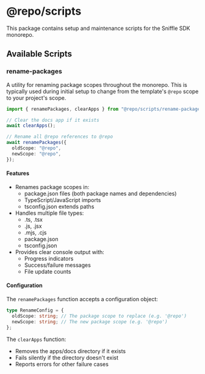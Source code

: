 # @repo/scripts

This package contains setup and maintenance scripts for the Sniffle SDK monorepo.

## Available Scripts

### rename-packages

A utility for renaming package scopes throughout the monorepo. This is typically used during initial setup to change from the template's `@repo` scope to your project's scope.

```typescript
import { renamePackages, clearApps } from "@repo/scripts/rename-packages";

// Clear the docs app if it exists
await clearApps();

// Rename all @repo references to @repo
await renamePackages({
  oldScope: "@repo",
  newScope: "@repo",
});
```

#### Features

- Renames package scopes in:
  - package.json files (both package names and dependencies)
  - TypeScript/JavaScript imports
  - tsconfig.json extends paths
- Handles multiple file types:
  - .ts, .tsx
  - .js, .jsx
  - .mjs, .cjs
  - package.json
  - tsconfig.json
- Provides clear console output with:
  - Progress indicators
  - Success/failure messages
  - File update counts

#### Configuration

The `renamePackages` function accepts a configuration object:

```typescript
type RenameConfig = {
  oldScope: string; // The package scope to replace (e.g. '@repo')
  newScope: string; // The new package scope (e.g. '@repo')
};
```

The `clearApps` function:

- Removes the apps/docs directory if it exists
- Fails silently if the directory doesn't exist
- Reports errors for other failure cases
